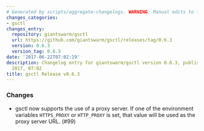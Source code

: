 ```yaml
---
# Generated by scripts/aggregate-changelogs. WARNING: Manual edits to this files will be overwritten.
changes_categories:
- gsctl
changes_entry:
  repository: giantswarm/gsctl
  url: https://github.com/giantswarm/gsctl/releases/tag/0.6.3
  version: 0.6.3
  version_tag: 0.6.3
date: '2017-06-22T07:02:19'
description: Changelog entry for giantswarm/gsctl version 0.6.3, published on 22 June
  2017, 07:02
title: gsctl Release v0.6.3
---
```


### Changes

- gsctl now supports the use of a proxy server. If one of the environment variables `HTTPS_PROXY` or `HTTP_PROXY` is set, that value will be used as the proxy server URL. (#99)
